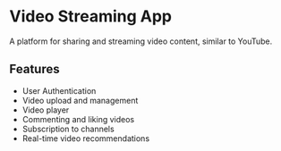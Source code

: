 # Video Streaming App

A platform for sharing and streaming video content, similar to YouTube.

## Features

- User Authentication
- Video upload and management
- Video player
- Commenting and liking videos
- Subscription to channels
- Real-time video recommendations
